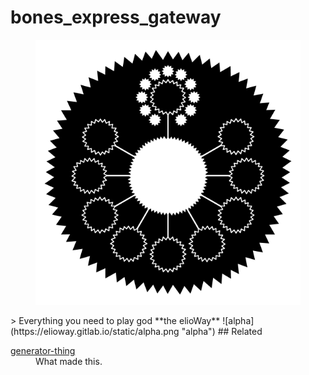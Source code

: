 # bones_express_gateway
<figure>
  <img src="tile.png" alt="">
</figure>
> Everything you need to play god **the elioWay**
![alpha](https://elioway.gitlab.io/static/alpha.png "alpha")
## Related
<dl>
  <dt>
  <a href="https://gitlab.com/eliothing/generator-thing">generator-thing</a>
</dt>
  <dd>What made this.</dd>
</dl>
